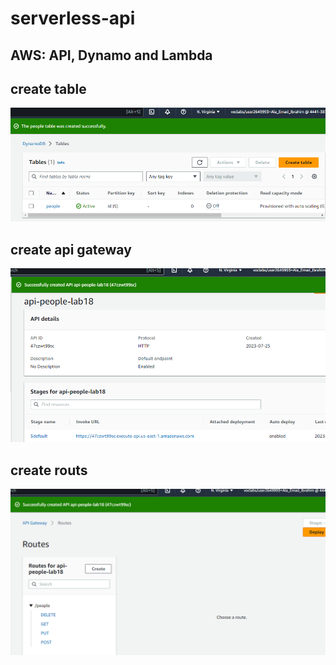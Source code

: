 # serverless-api

## AWS: API, Dynamo and Lambda

## create table

![table](./table.PNG)

## create api gateway

![api-gateway](./api-gateway.PNG)

## create routs

![routs](./routs.PNG)